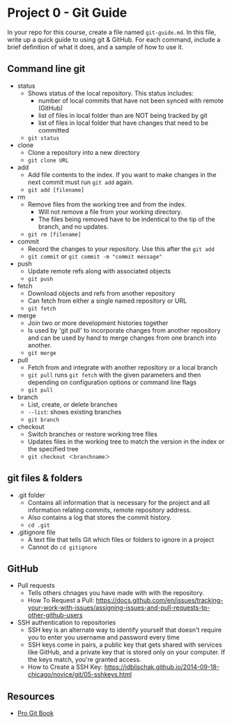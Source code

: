 # Project 0 - Git Guide

In your repo for this course, create a file named `git-guide.md`. In this file, write up a quick guide to using git & GitHub. For each command, include a brief definition of what it does, and a sample of how to use it.

## Command line git

- status
  - Shows status of the local repository. This status includes:
    - number of local commits that have not been synced with remote (GitHub)
    - list of files in local folder than are NOT being tracked by git
    - list of files in local folder that have changes that need to be committed
  - `git status`
- clone
  - Clone a repository into a new directory 
  - `git clone URL`
- add
  - Add file contents to the index. If you want to make changes in the next commit must run `git add` again.
  - `git add [filename]`
- rm
  - Remove files from the working tree and from the index. 
    - Will not remove a file from your working directory. 
    - The files being removed have to be indentical to the tip of the branch, and no updates. 
  - `git rm [filename]`
- commit
  - Record the changes to your repository. Use this after the `git add`
  - `git commit` or `git commit -m "commit message"`
- push
  - Update remote refs along with associated objects
  - `git push`
- fetch
  - Download objects and refs from another repository
  - Can fetch from either a single named repository or URL
  - `git fetch`
- merge
  - Join two or more development histories together
  - Is used by 'git pull' to incorporate changes from another repository and can be used by hand to merge changes from one branch into another.
  - `git merge`
- pull
  - Fetch from and integrate with another repository or a local branch
  - `git pull` runs `git fetch` with the given parameters and then depending on configuration options or command line flags
  - `git pull`
- branch
  - List, create, or delete branches
  - `--list`: shows existing branches
  - `git branch`
- checkout
  - Switch branches or restore working tree files
  - Updates files in the working tree to match the version in the index or the specified tree
  - `git checkout ＜branchname＞`


## git files & folders

- .git folder
  - Contains all information that is necessary for the project and all information relating commits, remote repository address.
  - Also contains a log that stores the commit history.
  - `cd .git`
- .gitignore file
  -  A text file that tells Git which files or folders to ignore in a project
  -  Cannot do `cd gitignore`

## GitHub

- Pull requests
  - Tells others chnages you have made with with the repository.
  - How To Request a Pull: https://docs.github.com/en/issues/tracking-your-work-with-issues/assigning-issues-and-pull-requests-to-other-github-users
- SSH authentication to repositories
  - SSH key is an alternate way to identify yourself that doesn't require you to enter you username and password every time
  - SSH keys come in pairs, a public key that gets shared with services like GitHub, and a private key that is stored only on your computer. If the keys match,   you're granted access.
  - How to Create a SSH Key: https://jdblischak.github.io/2014-09-18-chicago/novice/git/05-sshkeys.html


## Resources

- [Pro Git Book](https://git-scm.com/book/en/v2)
